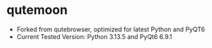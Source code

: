 # qutemoon

* Forked from qutebrowser, optimized for latest Python and PyQT6 
* Current Tested Version: Python 3.13.5 and PyQt6 6.9.1
